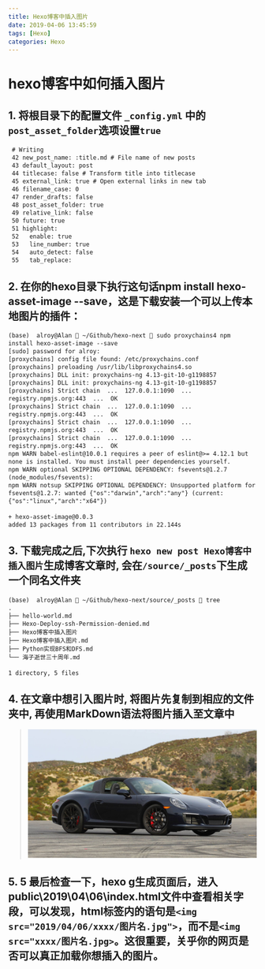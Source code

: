 ```yaml
---
title: Hexo博客中插入图片
date: 2019-04-06 13:45:59
tags: [Hexo]
categories: Hexo
---
```


# hexo博客中如何插入图片
## 1. 将根目录下的配置文件 ` _config.yml ` 中的`post_asset_folder`选项设置`true`
```
 # Writing
 42 new_post_name: :title.md # File name of new posts
 43 default_layout: post
 44 titlecase: false # Transform title into titlecase
 45 external_link: true # Open external links in new tab
 46 filename_case: 0
 47 render_drafts: false
 48 post_asset_folder: true
 49 relative_link: false
 50 future: true
 51 highlight:
 52   enable: true
 53   line_number: true
 54   auto_detect: false
 55   tab_replace:

```
## 2. 在你的hexo目录下执行这句话npm install hexo-asset-image --save，这是下载安装一个可以上传本地图片的插件：
```
(base)  alroy@Alan  ~/Github/hexo-next  sudo proxychains4 npm install hexo-asset-image --save
[sudo] password for alroy: 
[proxychains] config file found: /etc/proxychains.conf
[proxychains] preloading /usr/lib/libproxychains4.so
[proxychains] DLL init: proxychains-ng 4.13-git-10-g1198857
[proxychains] DLL init: proxychains-ng 4.13-git-10-g1198857
[proxychains] Strict chain  ...  127.0.0.1:1090  ...  registry.npmjs.org:443  ...  OK
[proxychains] Strict chain  ...  127.0.0.1:1090  ...  registry.npmjs.org:443  ...  OK
[proxychains] Strict chain  ...  127.0.0.1:1090  ...  registry.npmjs.org:443  ...  OK
[proxychains] Strict chain  ...  127.0.0.1:1090  ...  registry.npmjs.org:443  ...  OK
npm WARN babel-eslint@10.0.1 requires a peer of eslint@>= 4.12.1 but none is installed. You must install peer dependencies yourself.
npm WARN optional SKIPPING OPTIONAL DEPENDENCY: fsevents@1.2.7 (node_modules/fsevents):
npm WARN notsup SKIPPING OPTIONAL DEPENDENCY: Unsupported platform for fsevents@1.2.7: wanted {"os":"darwin","arch":"any"} (current: {"os":"linux","arch":"x64"})

+ hexo-asset-image@0.0.3
added 13 packages from 11 contributors in 22.144s

```

## 3. 下载完成之后,下次执行 `hexo new post Hexo博客中插入图片`生成博客文章时, 会在`/source/_posts`下生成一个同名文件夹
```
(base)  alroy@Alan  ~/Github/hexo-next/source/_posts  tree
.
├── hello-world.md
├── Hexo-Deploy-ssh-Permission-denied.md
├── Hexo博客中插入图片
├── Hexo博客中插入图片.md
├── Python实现BFS和DFS.md
└── 海子逝世三十周年.md

1 directory, 5 files

```

## 4. 在文章中想引入图片时, 将图片先复制到相应的文件夹中, 再使用MarkDown语法将图片插入至文章中
> ![This is Test!](Hexo博客中插入图片/psj.jpeg)

## 5. 5 最后检查一下，hexo g生成页面后，进入public\2019\04\06\index.html文件中查看相关字段，可以发现，html标签内的语句是`<img src="2019/04/06/xxxx/图片名.jpg">`，而不是`<img src="xxxx/图片名.jpg>`。这很重要，关乎你的网页是否可以真正加载你想插入的图片。